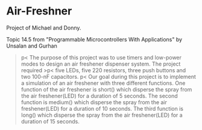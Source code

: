 # Air-Freshner
Project of Michael and Donny. 

Topic 14.5 from "Programmable Microcontrollers With Applications" by Unsalan and Gurhan 
>p< The purpose of this project was to use timers and low-power modes to design an air freshener dispenser system. The project required  >p< five LEDs, five 220 resistors, three push buttons and two 100-nF capacitors.
>p< Our goal during this project is to implement a simulation of an air freshener with three different functions. One function of the air freshener is short() which disperse the spray from the air freshener(LED) for a duration of 5 seconds. The second function is medium() which disperse the spray from the air freshener(LED) for a duration of 10 seconds. The third function is long() which disperse the spray from the air freshener(LED) for a duration of 15 seconds.
